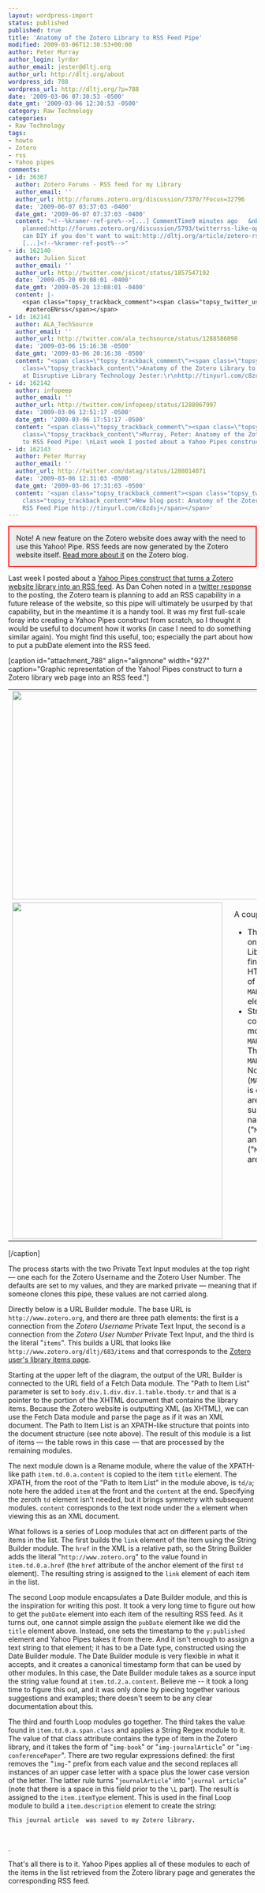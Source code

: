 ```yaml
---
layout: wordpress-import
status: published
published: true
title: 'Anatomy of the Zotero Library to RSS Feed Pipe'
modified: 2009-03-06T12:30:53+00:00
author: Peter Murray
author_login: lyrdor
author_email: jester@dltj.org
author_url: http://dltj.org/about
wordpress_id: 788
wordpress_url: http://dltj.org/?p=788
date: '2009-03-06 07:30:53 -0500'
date_gmt: '2009-03-06 12:30:53 -0500'
category: Raw Technology
categories:
- Raw Technology
tags:
- howto
- Zotero
- rss
- Yahoo pipes
comments:
- id: 36367
  author: Zotero Forums - RSS feed for my Library
  author_email: ''
  author_url: http://forums.zotero.org/discussion/7370/?Focus=32796
  date: '2009-06-07 03:37:03 -0400'
  date_gmt: '2009-06-07 07:37:03 -0400'
  content: "<!--%kramer-ref-pre%-->[...] CommentTime9 minutes ago   &nbsp;  They're
    planned:http://forums.zotero.org/discussion/5793/twitterrss-like-option/and you
    can DIY if you don't want to wait:http://dltj.org/article/zotero-rss-pipe-anatomy/
    [...]<!--%kramer-ref-post%-->"
- id: 162140
  author: Julien Sicot
  author_email: ''
  author_url: http://twitter.com/jsicot/status/1857547192
  date: '2009-05-20 09:08:01 -0400'
  date_gmt: '2009-05-20 13:08:01 -0400'
  content: |-
    <span class="topsy_trackback_comment"><span class="topsy_twitter_username"><span class="topsy_trackback_content">@bbober d'autres infos ici :  http://bit.ly/b3uiQ
     #zoteroENrss</span></span>
- id: 162141
  author: ALA_TechSource
  author_email: ''
  author_url: http://twitter.com/ala_techsource/status/1288586098
  date: '2009-03-06 15:16:38 -0500'
  date_gmt: '2009-03-06 20:16:38 -0500'
  content: "<span class=\"topsy_trackback_comment\"><span class=\"topsy_twitter_username\"><span
    class=\"topsy_trackback_content\">Anatomy of the Zotero Library to RSS Feed Pipe
    at Disruptive Library Technology Jester:\r\nhttp://tinyurl.com/c8zdsj</span></span>"
- id: 162142
  author: infopeep
  author_email: ''
  author_url: http://twitter.com/infopeep/status/1288067997
  date: '2009-03-06 12:51:17 -0500'
  date_gmt: '2009-03-06 17:51:17 -0500'
  content: "<span class=\"topsy_trackback_comment\"><span class=\"topsy_twitter_username\"><span
    class=\"topsy_trackback_content\">Murray, Peter: Anatomy of the Zotero Library
    to RSS Feed Pipe: \nLast week I posted about a Yahoo Pipes construct.. http://snipurl.com/d8c3n</span></span>"
- id: 162143
  author: Peter Murray
  author_email: ''
  author_url: http://twitter.com/datag/status/1288014071
  date: '2009-03-06 12:31:03 -0500'
  date_gmt: '2009-03-06 17:31:03 -0500'
  content: '<span class="topsy_trackback_comment"><span class="topsy_twitter_username"><span
    class="topsy_trackback_content">New blog post: Anatomy of the Zotero Library to
    RSS Feed Pipe http://tinyurl.com/c8zdsj</span></span>'
---
```

<div style="border: 2px solid red; text-color: black; background: #EEE; padding:1em;">Note!  A new feature on the Zotero website does away with the need to use this Yahoo! Pipe.  RSS feeds are now generated by the Zotero website itself.  <a href="http://www.zotero.org/blog/follow-libraries-and-collections-with-feeds/" title="Zotero Blog  &amp;raquo; Blog Archive   &amp;raquo; Follow Libraries and Collections with Feeds">Read more about it</a> on the Zotero blog.</div>
<p>Last week I posted about a <a href="/article/zotero-library-rss/">Yahoo Pipes construct that turns a Zotero website library into an RSS feed</a>.  As Dan Cohen noted in a <a href="http://twitter.com/dancohen/statuses/1265440178" title="Twitter from Dan Cohen to Peter Murray">twitter response</a> to the posting, the Zotero team is planning to add an RSS capability in a future release of the website, so this pipe will ultimately be usurped by that capability, but in the meantime it is <span class="removed_link" title="http://pipes.yahoo.com/peteratohiolink/zoterolibraryrss">a handy tool</span>.  It was my first full-scale foray into creating a Yahoo Pipes construct from scratch, so I thought it would be useful to document how it works (in case I need to do something similar again).  You might find this useful, too; especially the part about how to put a pubDate element into the RSS feed.</p>
<p>[caption id="attachment_788" align="alignnone" width="927" caption="Graphic representation of the Yahoo! Pipes construct to turn a Zotero library web page into an RSS feed."]<br />
<table width="925" cellpadding="0" cellspacing="0">
<tr>
<td colspan="2"><img src="/assets/images/2009/02/pipes-top.png" alt="" width="923" height="422" class="alignnone size-full wp-image-788" /></td>
</tr>
<tr>
<td width="426" valign="top"><img src="/assets/images/2009/02/pipes-left.png" alt="" width="426" height="681" class="alignnone size-full wp-image-789" /></td>
<td valign="top" style="padding:1em 0 0 1em; text-align:left">
A couple of things to note:</p>
<ul type="disc">
<li>The basic structure is to iterate over a list of items.  The modules on the right side (above) work to construct a URL to the Zotero Library page while the modules on the left actually get that page, find the list of items (by defining where the list is located in the HTML structure), and massage them into an RSS feed.  In the case of this example, the Pipe is iterating over a list of <code>MARKDOWN_HASHc5a022f415caf33831dd2bd16bb78acdMARKDOWN_HASH</code> elements in the table that displays the library items.</li>
<li>Strings with elements separated by periods are XPATH-like constructs.  For instance, the "Path to Item List" in the upper right module is <code>MARKDOWN_HASHde59e576fea258ba884e4a675dc71b1aMARKDOWN_HASH</code>.  The corresponding XPATH is <code>MARKDOWN_HASHa35f832ec98dad177813cb1ff5a014e6MARKDOWN_HASH</code>.  Note a few things: the leading element (<code>MARKDOWN_HASHf8157d1ab1b65c3518e92989802d8ab2MARKDOWN_HASH</code>) is omitted, slashes are replaced by periods, and ordinal numbers are separated from their base elements with periods and are subtracted by 1.  Later on there are examples where attribute names ("<code>MARKDOWN_HASHbd25526c088b87e9cb6d3660bd3b1c5fMARKDOWN_HASH</code>") and references to text nodes ("<code>MARKDOWN_HASH17c174cbe0e5faa4f2895a15e0c70c5dMARKDOWN_HASH</code>") are also included in these path strings.</li>
</ul>
</td>
</tr>
</table>
<p>[/caption]</p>
<p>The process starts with the two <span class="removed_link" title="http://pipes.yahoo.com/pipes/docs?doc=user_inputs#PrivateText">Private Text Input</span> modules at the top right &mdash; one each for the Zotero Username and the Zotero User Number.  The defaults are set to my values, and they are marked private &mdash; meaning that if someone clones this pipe, these values are not carried along.</p>
<p>Directly below is a <span class="removed_link" title="http://pipes.yahoo.com/pipes/docs?doc=url#URLBuilder">URL Builder</span> module.  The base URL is <code>http://www.zotero.org</code>, and there are three path elements:  the first is a connection from the <i>Zotero Username</i> Private Text Input, the second is a connection from the <i>Zotero User Number</i> Private Text Input, and the third is the literal "<code>items</code>".  This builds a URL that looks like <code>http://www.zotero.org/dltj/683/items</code> and that corresponds to the <a href="http://www.zotero.org/dltj/683/items" title="Zotero: Library">Zotero user's library items page</a>.</p>
<p>Starting at the upper left of the diagram, the output of the URL Builder is connected to the URL field of a <span class="removed_link" title="http://pipes.yahoo.com/pipes/docs?doc=sources#FetchData">Fetch Data</span> module.  The "Path to Item List" parameter is set to <code>body.div.1.div.div.1.table.tbody.tr</code> and that is a pointer to the portion of the XHTML document that contains the library items.  Because the Zotero website is outputting XML (as XHTML), we can use the Fetch Data module and parse the page as if it was an XML document.  The Path to Item List is an XPATH-like structure that points into the document structure (see note above).  The result of this module is a list of items &mdash; the table rows in this case &mdash; that are processed by the remaining modules.</p>
<p>The next module down is a <span class="removed_link" title="http://pipes.yahoo.com/pipes/docs?doc=operators#Rename">Rename</span> module, where the value of the XPATH-like path <code>item.td.0.a.content</code> is copied to the item <code>title</code> element.  The XPATH, from the root of the "Path to Item List" in the module above, is <code>td/a</code>; note here the added <code>item</code> at the front and the <code>content</code> at the end. Specifying the zeroth <code>td</code> element isn't needed, but it brings symmetry with subsequent modules.  <code>content</code> corresponds to the text node under the <code>a</code> element when viewing this as an XML document.</p>
<p>What follows is a series of <span class="removed_link" title="http://pipes.yahoo.com/pipes/docs?doc=operators#Loop">Loop</span> modules that act on different parts of the items in the list.  The first builds the <code>link</code> element of the item using the <span class="removed_link" title="http://pipes.yahoo.com/pipes/docs?doc=string#StringBuilder">String Builder</span> module.   The <code>href</code> in the XML is a relative path, so the String Builder adds the literal "<code>http://www.zotero.org</code>" to the value found in <code>item.td.0.a.href</code> (the <code>href</code> attribute of the anchor element of the first <code>td</code> element).  The resulting string is assigned to the <code>link</code> element of each item in the list.</p>
<p>The second Loop module encapsulates a <span class="removed_link" title="http://pipes.yahoo.com/pipes/docs?doc=date#DateBuilder">Date Builder</span> module, and this is the inspiration for writing this post.  It took a very long time to figure out how to get the <code>pubDate</code> element into each item of the resulting RSS feed.  As it turns out, one cannot simple assign the <code>pubDate</code> element like we did the <code>title</code> element above.  Instead, one sets the timestamp to the <code>y:published</code> element and Yahoo Pipes takes it from there.  And it isn't enough to assign a text string to that element; it has to be a Date type, constructed using the Date Builder module.  The Date Builder module is very flexible in what it accepts, and it creates a canonical timestamp form that can be used by other modules.  In this case, the Date Builder module takes as a source input the string value found at <code>item.td.2.a.content</code>.  Believe me -- it took a long time to figure this out, and it was only done by piecing together various suggestions and examples; there doesn't seem to be any clear documentation about this.</p>
<p>The third and fourth Loop modules go together.  The third takes the value found in <code>item.td.0.a.span.class</code> and applies a <span class="removed_link" title="http://pipes.yahoo.com/pipes/docs?doc=operators#Regex">String Regex</span> module to it.  The value of that class attribute contains the type of item in the Zotero library, and it takes the form of "<code>img-book</code>" or "<code>img-journalArticle</code>" or "<code>img-conferencePaper</code>".  There are two regular expressions defined:  the first removes the "<code>img-</code>" prefix from each value and the second replaces all instances of an upper case letter with a space plus the lower case version of the letter.  The latter rule turns "<code>journalArticle</code>" into "<code>journal article</code>" (note that there is a space in this field prior to the <code>\L</code> part).  The result is assigned to the <code>item.itemType</code> element.  This is used in the final Loop module to build a <code>item.description</code> element to create the string:  <code>
<p>This journal article  was saved to my Zotero library.</p>
<p></code>.</p>
<p>That's all there is to it.  Yahoo Pipes applies all of these modules to each of the items in the list retrieved from the Zotero library page and generates the corresponding RSS feed.</p>
